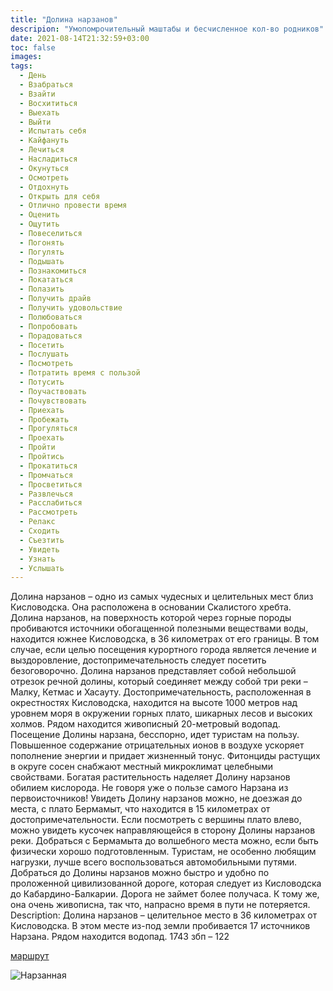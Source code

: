 ```yaml
---
title: "Долина нарзанов"
descripion: "Умопомрочительный маштабы и бесчисленное кол-во родников"
date: 2021-08-14T21:32:59+03:00
toc: false
images:
tags:
  - День
  - Взабраться
  - Взайти
  - Восхититься
  - Выехать
  - Выйти
  - Испытать себя
  - Кайфануть
  - Лечиться
  - Насладиться
  - Окунуться
  - Осмотреть
  - Отдохнуть
  - Открыть для себя
  - Отлично провести время
  - Оценить
  - Ощутить
  - Повеселиться
  - Погонять
  - Погулять
  - Подышать
  - Познакомиться
  - Покататься
  - Полазить
  - Получить драйв
  - Получить удовольствие
  - Полюбоваться
  - Попробовать
  - Порадоваться
  - Посетить
  - Послушать 
  - Посмотреть
  - Потратить время с пользой
  - Потусить
  - Поучаствовать
  - Почувствовать
  - Приехать
  - Пробежать
  - Прогуляться
  - Проехать
  - Пройти 
  - Пройтись
  - Прокатиться
  - Промчаться
  - Просветиться
  - Развлечься
  - Расслабиться
  - Рассмотреть
  - Релакс
  - Сходить
  - Съезтить
  - Увидеть
  - Узнать
  - Услышать
---
```


Долина нарзанов – одно из самых чудесных и целительных мест близ Кисловодска. Она расположена в основании Скалистого хребта. Долина нарзанов, на поверхность которой через горные породы пробиваются источники обогащенной полезными веществами воды, находится южнее Кисловодска, в 36 километрах от его границы. В том случае, если целью посещения курортного города является лечение и выздоровление, достопримечательность следует посетить безоговорочно.
Долина нарзанов представляет собой небольшой отрезок речной долины, который соединяет между собой три реки – Малку, Кетмас и Хасауту. Достопримечательность, расположенная в окрестностях Кисловодска, находится на высоте 1000 метров над уровнем моря в окружении горных плато, шикарных лесов и высоких холмов. Рядом находится живописный 20-метровый водопад.
Посещение Долины нарзана, бесспорно, идет туристам на пользу. Повышенное содержание отрицательных ионов в воздухе ускоряет пополнение энергии и придает жизненный тонус. Фитонциды растущих в округе сосен снабжают местный микроклимат целебными свойствами. Богатая растительность наделяет Долину нарзанов обилием кислорода. Не говоря уже о пользе самого Нарзана из первоисточников!
Увидеть Долину нарзанов можно, не доезжая до места, с плато Бермамыт, что находится в 15 километрах от достопримечательности. Если посмотреть с вершины плато влево, можно увидеть кусочек направляющейся в сторону Долины нарзанов реки. Добраться с Бермамыта до волшебного места можно, если быть физически хорошо подготовленным. Туристам, не особенно любящим нагрузки, лучше всего воспользоваться автомобильными путями.
Добраться до Долины нарзанов можно быстро и удобно по проложенной цивилизованной дороге, которая следует из Кисловодска до Кабардино-Балкарии. Дорога не займет более получаса. К тому же, она очень живописна, так что, напрасно время в пути не потеряется.
Description:
Долина нарзанов – целительное место в 36 километрах от Кисловодска. В этом месте из-под земли пробивается 17 источников Нарзана. Рядом находится водопад.
1743 збп – 122


[маршрут](https://g.page/Park_Dolina_Narzanov?share)

![Нарзанная](/img/dolina-narzanov-700x467.jpg)
